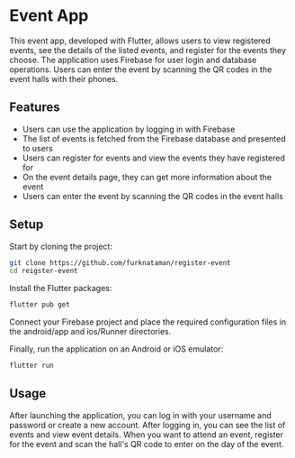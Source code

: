 # Event App

This event app, developed with Flutter, allows users to view registered events, see the details of the listed events, and register for the events they choose. The application uses Firebase for user login and database operations. Users can enter the event by scanning the QR codes in the event halls with their phones.

## Features

- Users can use the application by logging in with Firebase
- The list of events is fetched from the Firebase database and presented to users
- Users can register for events and view the events they have registered for
- On the event details page, they can get more information about the event
- Users can enter the event by scanning the QR codes in the event halls

## Setup

Start by cloning the project:
```sh
git clone https://github.com/furknataman/register-event
cd reigster-event 
```

Install the Flutter packages:
```sh
flutter pub get
```

Connect your Firebase project and place the required configuration files in the android/app and ios/Runner directories.

Finally, run the application on an Android or iOS emulator:
```sh
flutter run
```

## Usage

After launching the application, you can log in with your username and password or create a new account. After logging in, you can see the list of events and view event details. When you want to attend an event, register for the event and scan the hall's QR code to enter on the day of the event.



